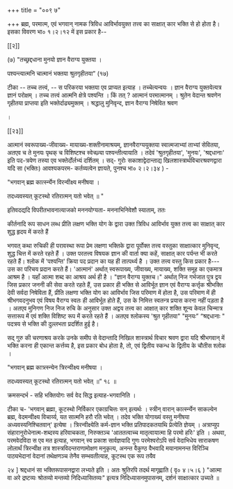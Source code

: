 +++
title = "००९ ७"

+++
ब्रह्म, परमात्म, एवं भगवान् नामक त्रिविध आविर्भावयुक्त तत्त्व का साक्षात् कार भक्ति से हो होता है। इसका विवरण भा० १।२।१२ में इस प्रकार है-- 

[[२]]

(७) "तच्छ्रद्दधाना मुनयो ज्ञान वैराग्य युक्तया । 

पश्यन्त्यात्मनि चात्मानं भक्तया श्रुतगृहीतया” (१७) 

टीका -- तच्च तत्त्वं, -- स परिकरया भक्तया एव प्राप्यत इत्याह । तच्चेत्यन्वयः । ज्ञान वैराग्य युक्तयेत्यत्र ज्ञानं परोक्षम् । तच्च तत्त्वं आत्मनि क्षेत्रे पश्यन्ति । किं तत् ? आत्मानं परमात्मानम् । श्रुतेन वेदान्त श्रवणेन गृहीतया प्राप्तया इति भक्तेर्दाढ्यमुक्तम् । श्रद्धालु मुनिवृन्द, ज्ञान वैराग्य निषेवित श्रवण 

। 



[[२३]]

आत्मानं स्वरूपाख्य-जीवाख्य- मायाख्य-शक्तीनामाश्रयम्, ज्ञानवैराग्ययुक्तया स्वात्मजाभ्यां ताभ्यां सेवितया, अतएव च ते मुनयः पृथक् च विशिष्टश्च स्वेच्छ्या पश्यन्तीत्यायाति । तदेवं 'श्रुतगृहीतया', 'मुनयः', 'श्रद्दधानाः' इति पद-त्रयेण तस्या एव भक्तेर्दोर्लभ्यं दर्शितम् । सद्- गुरोः सकाशाद्वेदान्ताद्य खिलशास्त्रार्थविचारश्रवणद्वारा यदि सा (भक्तिः) आवश्यकपरम- कर्तव्यत्वेन ज्ञायते, पुनश्च भा० २।२।३४ ) - 

"भगवान् ब्रह्म कार्त्स्न्येन विरन्वीक्ष्य मनीषया । 

तदध्यवस्यत् कूटस्थो रतिरात्मन् यतो भवेत् ॥ " 

इतिवदद्यदि विपरीतभावनात्याजको मननयोग्यता- मननाभिनिवेशौ स्याताम्, ततः 

कीर्तनादि रूप साधन लब्ध प्रीति लक्षण भक्ति योग के द्वारा उक्त त्रिविध आविर्भाव युक्त तत्त्व का साक्षात् कार शुद्ध हृदय में करते हैं 

भगवत् कथा रुचिकी ही परावस्था रूपा प्रेम लक्षणा भक्तिके द्वारा पूर्वोक्त तत्त्व वस्तुका साक्षात्कार मुनिवृन्द, शुद्ध चित्त में करते रहते हैं । उक्त परतत्त्व विषयक ज्ञान की वार्ता क्या कहें, साक्षात् कार पर्यन्त भी करते रहते हैं। श्लोक में 'पश्यन्ति' क्रिया पद प्रदान का यह ही तात्पर्थ्य है । उक्त तत्त्व वस्तु किस प्रकार है---उस का परिचय प्रदान करते हैं। 'आत्मानं' अर्थात् स्वरूपाख्य, जीवाख्य, मायाख्य, शक्ति समूह का एकमात्र आश्रम है । यहाँ आत्मा शब्द का आश्रय अर्थ ही है । "ज्ञान वैराग्य युक्तच।" अर्थात् निज गर्भजात पुत्र द्वय जिस प्रकार जननी की सेवा करते रहते हैं, उस प्रकार ही भक्ति से आविर्भूत ज्ञान एवं वैराग्य कर्त्तृक श्रीभक्ति देवी सर्वदा निषेविता हैं, प्रीति लक्षणा भक्ति योग का आविर्भाव जिस परिमाण में होता है, उस परिमाण में ही श्रीभगवदनुभव एवं विषय वैराग्य स्वतः ही आविर्भूत होते हैं, उस के निमित्त स्वतन्त्र प्रयास करना नहीं पड़ता है । अतएव मुनिगण निज निज रुचि के अनुसार उक्त अद्वय तत्त्व का आक्षात् कार शक्ति शून्य केवल चिन्मात्र सत्तारूप में एवं शक्ति विशिष्ट रूप में करते रहते हैं । अतएव श्लोकस्य 'श्रुत गृहीतया" "मुनयः” “श्रद्दधानाः " पदत्रय से भक्ति की दुल्लभता प्रदर्शित हुई है। 

सद् गुरु की चरणाश्रय करके उनके समीप से वेदान्तादि निखिल शास्त्रार्थ विचार श्रवण द्वारा यदि श्रीभगवान् में भक्ति करना ही एकान्त कर्त्तव्य है, इस प्रकार बोध होता है, तो, एवं द्वितीय स्कन्ध के द्वितीय के चौतीस श्लोक । 

"भगवान् ब्रह्म कात्र्त्स्न्येन त्रिरन्वीक्ष्य मनीषया । 

तदध्यवस्यत् कूटस्थो रतिरात्मन् यतो भवेत् ॥” १८ ॥ 

क्रमसन्दर्भ - सहि भक्तियोगः सर्व वेद सिद्ध इत्याह-भगवानिति । 

टीका च- 'भगवान् ब्रह्मा, कूटस्थो निर्विकार एकाग्रचित्तः सन् इत्यर्थः । स्त्रीन् वारान् कार्त्स्न्येन साकल्येन ब्रह्म, वेदमन्वीक्ष्य विचार्य्य, यत सात्मनि हरौ रति भवेत् । तदेव भक्ति योगाख्यं वस्तु मनीषया अध्यवस्यनिश्चितवान्' इत्येषा । त्रिरन्वीक्ष्येति कर्म-ज्ञान भक्ति प्रतिपादकतयाथि प्रेत्येति ज्ञेयम् । अत्राप्युप संहारानुरोधेनात्म-शब्दस्य हरिवाचकता, निरुक्तञ्च 'आततत्वाच्च मातृत्वायात्मा हि परमो हरिः' इति । अथवा, परमवेदविदा स एव मत इत्याह, भगवान् स्व प्रकाश सार्वज्ञयादि गुणः परमेश्वरोऽपि सर्व वेदाभिधेय साराकषण लोलार्थं त्रिरन्वीक्ष तत्र शास्त्रविदन्तराणामोक्षण मनुकृत्य, अनन्त वैकुण्ठ वैभवादि मयानामनन्त विरिञ्चि पाठ्यभेदानां वेदानां तथेक्षणञ्च तेनैव सम्भवतीत्याह, कूटस्थ एक रूप तयैव 

२४ ] श्रद्दधानं सा भक्तिरूपासनद्वारा लभ्यते इति । अतः श्रुतिरपि तदर्थ मागृह्णाति ( वृ० ४।५।६ ) "आत्मा वा अरे द्रष्टव्यः श्रोतव्यो मन्तव्यो निदिध्यासितव्यः" इत्यत्र निदिध्यासनमुपासनम्, दर्शनं साक्षात्कार उच्यते ॥ 
